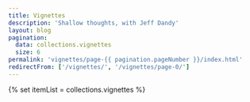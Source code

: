 ```yaml
---
title: Vignettes
description: 'Shallow thoughts, with Jeff Dandy'
layout: blog
pagination:
  data: collections.vignettes
  size: 6
permalink: 'vignettes/page-{{ pagination.pageNumber }}/index.html'
redirectFrom: ['/vignettes/', '/vignettes/page-0/']
---
```


{% set itemList = collections.vignettes %}